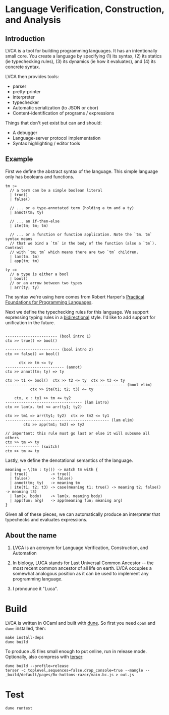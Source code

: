 # Language Verification, Construction, and Analysis

## Introduction

LVCA is a tool for building programming languages. It has an intentionally
small core. You create a language by specifying (1) its syntax, (2) its statics (ie typechecking rules), (3) its dynamics (ie how it evaluates), and (4) its concrete syntax.

LVCA then provides tools:
* parser
* pretty-printer
* interpreter
* typechecker
* Automatic serialization (to JSON or cbor)
* Content-identification of programs / expressions

Things that don't yet exist but can and should:

* A debugger
* Language-server protocol implementation
* Syntax highlighting / editor tools

## Example

First we define the abstract syntax of the language. This simple language only
has booleans and functions.

```
tm :=
  // a term can be a simple boolean literal
  | true()
  | false()

  // ... or a type-annotated term (holding a tm and a ty)
  | annot(tm; ty)

  // ... an if-then-else
  | ite(tm; tm; tm)

  // ... or a function or function application. Note the `tm. tm` syntax means
  // that we bind a `tm` in the body of the function (also a `tm`). Contrast
  // with `tm; tm` which means there are two `tm` children.
  | lam(tm. tm)
  | app(tm; tm)

ty :=
  // a type is either a bool
  | bool()
  // or an arrow between two types
  | arr(ty; ty)
```

The syntax we're using here comes from Robert Harper's [Practical Foundations
for Programming Languages](http://www.cs.cmu.edu/~rwh/pfpl/).

Next we define the typechecking rules for this language. We support expressing
typing rules in a
[bidirectional](http://davidchristiansen.dk/tutorials/bidirectional.pdf) style.
I'd like to add support for unification in the future.

```

----------------------- (bool intro 1)
ctx >> true() => bool()

------------------------ (bool intro 2)
ctx >> false() => bool()

      ctx >> tm <= ty
-------------------------- (annot)
ctx >> annot(tm; ty) => ty

ctx >> t1 <= bool()  ctx >> t2 <= ty  ctx >> t3 <= ty
----------------------------------------------------- (bool elim)
           ctx >> ite(t1; t2; t3) <= ty

    ctx, x : ty1 >> tm <= ty2
---------------------------------- (lam intro)
ctx >> lam(x. tm) <= arr(ty1; ty2)

ctx >> tm1 => arr(ty1; ty2)  ctx >> tm2 <= ty1
---------------------------------------------- (lam elim)
        ctx >> app(tm1; tm2) => ty2

// important: this rule must go last or else it will subsume all others
ctx >> tm => ty
--------------- (switch)
ctx >> tm <= ty
```

Lastly, we define the denotational semantics of the language.

```
meaning = \(tm : ty()) -> match tm with {
  | true()          -> true()
  | false()         -> false()
  | annot(tm; ty)   -> meaning tm
  | ite(t1; t2; t3) -> case(meaning t1; true() -> meaning t2; false() -> meaning t3)
  | lam(x. body)    -> lam(x. meaning body)
  | app(fun; arg)   -> app(meaning fun; meaning arg)
}
```

Given all of these pieces, we can automatically produce an interpreter that
typechecks and evaluates expressions.

## About the name

1. LVCA is an acronym for Language Verification, Construction, and Automation

2. In biology, LUCA stands for Last Universal Common Ancestor -- the most recent common ancestor of all life on earth. LVCA occupies a somewhat analogous position as it can be used to implement any programming language.

3. I pronounce it "Luca".

# Build

LVCA is written in OCaml and built with [dune](https://dune.build/). So first
you need `opam` and `dune` installed, then:

```
make install-deps
dune build
```

To produce JS files small enough to put online, run in release mode. Optionally, also compress with [terser](https://terser.org/):

```
dune build --profile=release
terser -c toplevel,sequences=false,drop_console=true --mangle -- _build/default/pages/0x-huttons-razor/main.bc.js > out.js
```

# Test
```
dune runtest
```
